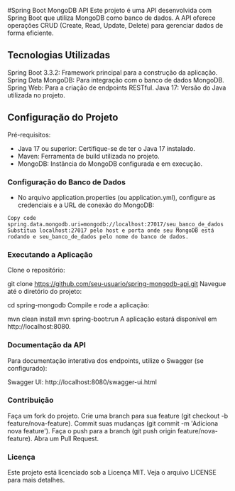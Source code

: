 #Spring Boot MongoDB API
Este projeto é uma API desenvolvida com Spring Boot que utiliza MongoDB como banco de dados. A API oferece operações CRUD (Create, Read, Update, Delete) para gerenciar dados de forma eficiente.

## Tecnologias Utilizadas
Spring Boot 3.3.2: Framework principal para a construção da aplicação.
Spring Data MongoDB: Para integração com o banco de dados MongoDB.
Spring Web: Para a criação de endpoints RESTful.
Java 17: Versão do Java utilizada no projeto.

## Configuração do Projeto
Pré-requisitos:
- Java 17 ou superior: Certifique-se de ter o Java 17 instalado.
- Maven: Ferramenta de build utilizada no projeto.
- MongoDB: Instância do MongoDB configurada e em execução.
### Configuração do Banco de Dados
- No arquivo application.properties (ou application.yml), configure as credenciais e a URL de conexão do MongoDB:

```properties
Copy code
spring.data.mongodb.uri=mongodb://localhost:27017/seu_banco_de_dados
Substitua localhost:27017 pelo host e porta onde seu MongoDB está rodando e seu_banco_de_dados pelo nome do banco de dados.
```
### Executando a Aplicação
Clone o repositório:

git clone https://github.com/seu-usuario/spring-mongodb-api.git
Navegue até o diretório do projeto:

cd spring-mongodb
Compile e rode a aplicação:

mvn clean install
mvn spring-boot:run
A aplicação estará disponível em http://localhost:8080.

### Documentação da API
Para documentação interativa dos endpoints, utilize o Swagger (se configurado):

Swagger UI: http://localhost:8080/swagger-ui.html

### Contribuição
Faça um fork do projeto.
Crie uma branch para sua feature (git checkout -b feature/nova-feature).
Commit suas mudanças (git commit -m 'Adiciona nova feature').
Faça o push para a branch (git push origin feature/nova-feature).
Abra um Pull Request.

### Licença
Este projeto está licenciado sob a Licença MIT. Veja o arquivo LICENSE para mais detalhes.
